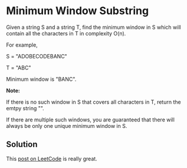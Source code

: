 # Minimum Window Substring

Given a string S and a string T, find the minimum window in S which will contain all the characters in T in complexity O(n).

For example,

S = "ADOBECODEBANC"

T = "ABC"

Minimum window is "BANC".

**Note:**

If there is no such window in S that covers all characters in T, return the emtpy string "".

If there are multiple such windows, you are guaranteed that there will always be only one unique minimum window in S.

## Solution

This [post on LeetCode](http://leetcode.com/2010/11/finding-minimum-window-in-s-which.html) is really great.
